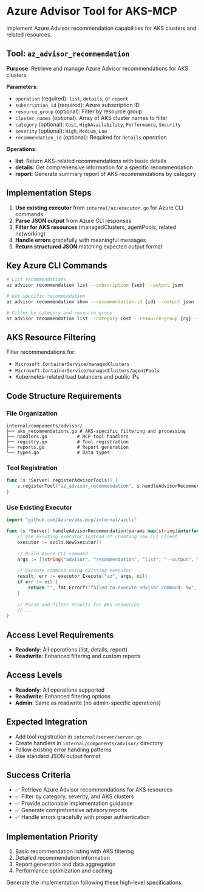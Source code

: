 # Azure Advisor Tool for AKS-MCP

Implement Azure Advisor recommendation capabilities for AKS clusters and related resources.

## Tool: `az_advisor_recommendation`

**Purpose**: Retrieve and manage Azure Advisor recommendations for AKS clusters

**Parameters**:
- `operation` (required): `list`, `details`, or `report`
- `subscription_id` (required): Azure subscription ID
- `resource_group` (optional): Filter by resource group
- `cluster_names` (optional): Array of AKS cluster names to filter
- `category` (optional): `Cost`, `HighAvailability`, `Performance`, `Security`
- `severity` (optional): `High`, `Medium`, `Low`
- `recommendation_id` (optional): Required for `details` operation

**Operations**:
- **list**: Return AKS-related recommendations with basic details
- **details**: Get comprehensive information for a specific recommendation
- **report**: Generate summary report of AKS recommendations by category

## Implementation Steps

1. **Use existing executor** from `internal/az/executor.go` for Azure CLI commands
2. **Parse JSON output** from Azure CLI responses
3. **Filter for AKS resources** (managedClusters, agentPools, related networking)
4. **Handle errors** gracefully with meaningful messages
5. **Return structured JSON** matching expected output format

## Key Azure CLI Commands

```bash
# List recommendations
az advisor recommendation list --subscription {sub} --output json

# Get specific recommendation
az advisor recommendation show --recommendation-id {id} --output json

# Filter by category and resource group
az advisor recommendation list --category Cost --resource-group {rg} --output json
```

## AKS Resource Filtering
Filter recommendations for:
- `Microsoft.ContainerService/managedClusters`
- `Microsoft.ContainerService/managedClusters/agentPools`
- Kubernetes-related load balancers and public IPs

## Code Structure Requirements

### File Organization
```
internal/components/advisor/
├── aks_recommendations.go # AKS-specific filtering and processing
├── handlers.go           # MCP tool handlers
├── registry.go           # Tool registration
├── reports.go            # Report generation
└── types.go              # Data types
```

### Tool Registration
```go
func (s *Server) registerAdvisorTools() {
    s.registerTool("az_advisor_recommendation", s.handleAdvisorRecommendation)
}
```

### Use Existing Executor
```go
import "github.com/Azure/aks-mcp/internal/azcli"

func (s *Server) handleAdvisorRecommendation(params map[string]interface{}) (string, error) {
    // Use existing executor instead of creating new CLI client
    executor := azcli.NewExecutor()
    
    // Build Azure CLI command
    args := []string{"advisor", "recommendation", "list", "--output", "json"}
    
    // Execute command using existing executor
    result, err := executor.Execute("az", args, nil)
    if err != nil {
        return "", fmt.Errorf("failed to execute advisor command: %w", err)
    }
    
    // Parse and filter results for AKS resources
    // ...
}
```

## Access Level Requirements
- **Readonly**: All operations (list, details, report)
- **Readwrite**: Enhanced filtering and custom reports

## Access Levels

- **Readonly**: All operations supported
- **Readwrite**: Enhanced filtering options
- **Admin**: Same as readwrite (no admin-specific operations)

## Expected Integration

- Add tool registration in `internal/server/server.go`
- Create handlers in `internal/components/advisor/` directory
- Follow existing error handling patterns
- Use standard JSON output format

## Success Criteria
- ✅ Retrieve Azure Advisor recommendations for AKS resources
- ✅ Filter by category, severity, and AKS clusters
- ✅ Provide actionable implementation guidance
- ✅ Generate comprehensive advisory reports
- ✅ Handle errors gracefully with proper authentication

## Implementation Priority
1. Basic recommendation listing with AKS filtering
2. Detailed recommendation information
3. Report generation and data aggregation
4. Performance optimization and caching

Generate the implementation following these high-level specifications.
